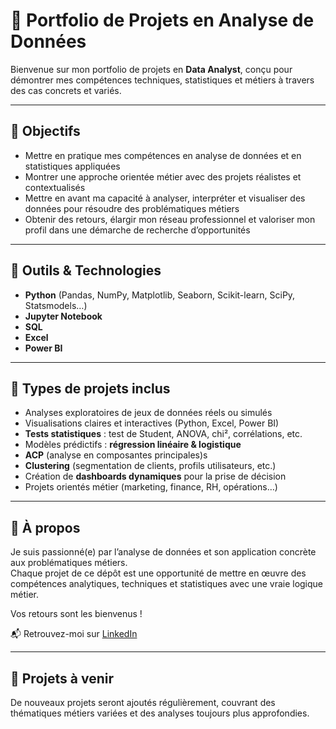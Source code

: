 
# 🎯 Portfolio de Projets en Analyse de Données

Bienvenue sur mon portfolio de projets en **Data Analyst**, conçu pour démontrer mes compétences techniques, statistiques et métiers à travers des cas concrets et variés.

---

## 💼 Objectifs

- Mettre en pratique mes compétences en analyse de données et en statistiques appliquées
- Montrer une approche orientée métier avec des projets réalistes et contextualisés
- Mettre en avant ma capacité à analyser, interpréter et visualiser des données pour résoudre des problématiques métiers
- Obtenir des retours, élargir mon réseau professionnel et valoriser mon profil dans une démarche de recherche d’opportunités

---

## 🧰 Outils & Technologies

- **Python** (Pandas, NumPy, Matplotlib, Seaborn, Scikit-learn, SciPy, Statsmodels…)
- **Jupyter Notebook**
- **SQL**
- **Excel**
- **Power BI**

---

## 📂 Types de projets inclus

- Analyses exploratoires de jeux de données réels ou simulés
- Visualisations claires et interactives (Python, Excel, Power BI)
- **Tests statistiques** : test de Student, ANOVA, chi², corrélations, etc.
- Modèles prédictifs : **régression linéaire & logistique**
- **ACP** (analyse en composantes principales)s
- **Clustering** (segmentation de clients, profils utilisateurs, etc.)
- Création de **dashboards dynamiques** pour la prise de décision
- Projets orientés métier (marketing, finance, RH, opérations…)

---

## 📌 À propos

Je suis passionné(e) par l’analyse de données et son application concrète aux problématiques métiers.  
Chaque projet de ce dépôt est une opportunité de mettre en œuvre des compétences analytiques, techniques et statistiques avec une vraie logique métier.

Vos retours sont les bienvenus !

📬 Retrouvez-moi sur [LinkedIn](www.linkedin.com/in/koffi-géraud-tozo-bb2b2829a)

---

## 🚧 Projets à venir

De nouveaux projets seront ajoutés régulièrement, couvrant des thématiques métiers variées et des analyses toujours plus approfondies.
